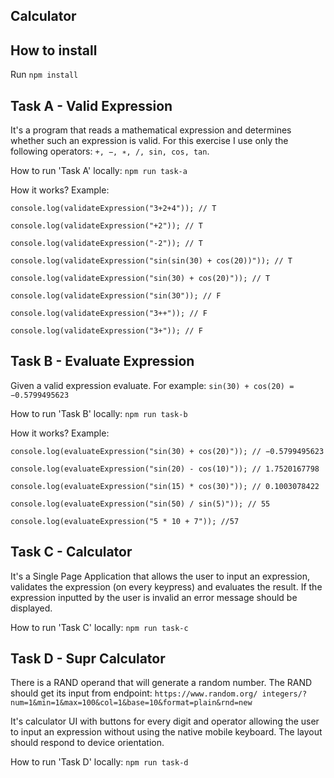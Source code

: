 ## Calculator
## How to install

Run `npm install`

## Task A - Valid Expression

It's a program that reads a mathematical expression and determines whether such an expression is valid. 
For this exercise I use only the following operators: `+, −, ∗, /, sin, cos, tan`.

How to run 'Task A' locally: `npm run task-a`

How it works? Example:

`console.log(validateExpression("3+2+4")); // T`

`console.log(validateExpression("+2")); // T`

`console.log(validateExpression("-2")); // T`

`console.log(validateExpression("sin(sin(30) + cos(20))")); // T`

`console.log(validateExpression("sin(30) + cos(20)")); // T`

`console.log(validateExpression("sin(30")); // F`

`console.log(validateExpression("3++")); // F`

`console.log(validateExpression("3+")); // F`


## Task B - Evaluate Expression

Given a valid expression evaluate. For example: `sin(30) + cos(20) = −0.5799495623`

How to run 'Task B' locally: `npm run task-b`

How it works? Example:

`console.log(evaluateExpression("sin(30) + cos(20)")); // −0.5799495623`

`console.log(evaluateExpression("sin(20) - cos(10)")); // 1.7520167798`

`console.log(evaluateExpression("sin(15) * cos(30)")); // 0.1003078422`

`console.log(evaluateExpression("sin(50) / sin(5)")); // 55`

`console.log(evaluateExpression("5 * 10 + 7")); //57`

## Task C - Calculator

It's a Single Page Application that allows the user to input an expression, validates the expression (on every keypress) 
and evaluates the result. If the expression inputted by the user is invalid an error message should be displayed.

How to run 'Task C' locally: `npm run task-c`

## Task D - Supr Calculator

There is a RAND operand that will generate a random number. The RAND should get its input from endpoint: 
`https://www.random.org/ integers/?num=1&min=1&max=100&col=1&base=10&format=plain&rnd=new`

It's calculator UI with buttons for every digit and operator allowing the user to input an expression without using the 
native mobile keyboard. The layout should respond to device orientation.

How to run 'Task D' locally: `npm run task-d`

